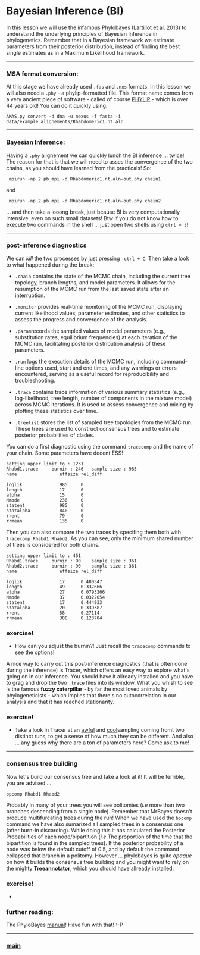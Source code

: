# Bayesian Inference (BI)

In this lesson we will use the infamous Phylobayes [(Lartillot et al. 2013)](https://doi.org/10.1093/sysbio/syt022) to understand the underlying principles of Bayesian Inference in phylogenetics. Remember that in a Bayesian framework we estimate parameters from their posterior distribution, instead of finding the best single estimates as in a Maximum Likelihood framework.

---

### MSA format conversion: 

At this stage we have already used ```.fas``` and ```.nxs``` formats. In this lesson we will also need a ```.phy``` - a phylip-formatted file. This format name comes from a very ancient piece of software - called of course [PHYLIP](https://en.wikipedia.org/wiki/PHYLIP) - which is over 44 years old! You can do it quickly using:

```
AMAS.py convert -d dna -u nexus -f fasta -i data/example_alignements/Rhabdomeric1.nt.aln
```

---

### Bayesian Inference: 

Having a ```.phy``` alignement we can quickly lunch the BI inference ... twice! The reason for that is that we will need to asses the convergence of the two chains, as you should have learned from the practicals! So:

```
 mpirun -np 2 pb_mpi -d Rhabdomeric1.nt.aln-out.phy chain1
```

and 

```
 mpirun -np 2 pb_mpi -d Rhabdomeric1.nt.aln-out.phy chain2
```

... and then take a looong break, just bcause BI is very computationally intensive, even on such small datasets! Btw if you do not know how to execute two commands in the shell ... just open two shells using ```ctrl + t```!

---

### post-inference diagnostics

We can _kill_ the two processes by just pressing ``` ctrl + C```. Then take a look to what happened during the break:
 
* ```.chain``` contains the state of the MCMC chain, including the current tree topology, branch lengths, and model parameters. It allows for the resumption of the MCMC run from the last saved state after an interruption.​

* ```.monitor``` provides real-time monitoring of the MCMC run, displaying current likelihood values, parameter estimates, and other statistics to assess the progress and convergence of the analysis.​

* ```.param```records the sampled values of model parameters (e.g., substitution rates, equilibrium frequencies) at each iteration of the MCMC run, facilitating posterior distribution analysis of these parameters.​

* ```.run``` logs the execution details of the MCMC run, including command-line options used, start and end times, and any warnings or errors encountered, serving as a useful record for reproducibility and troubleshooting.​

* ```.trace``` contains trace information of various summary statistics (e.g., log-likelihood, tree length, number of components in the mixture model) across MCMC iterations. It is used to assess convergence and mixing by plotting these statistics over time.​

* ```.treelist``` stores the list of sampled tree topologies from the MCMC run. These trees are used to construct consensus trees and to estimate posterior probabilities of clades.​

You can do a first diagnostic using the command ```tracecomp``` and the name of your chain. Some parameters have decent ESS!

```
setting upper limit to : 1231
Rhabd1.trace	 burnin : 246	sample size : 985
name                effsize	rel_diff

loglik              985		0
length              17		0
alpha               15		0
Nmode               236		0
statent             985		0
statalpha           840		0
rrent               79		0
rrmean              135		0
```

Then you can also compare the two traces by specifing them both with ```tracecomp Rhabd1 Rhabd2```. As you can see, only the minimum shared number of trees is considered for both chains.

```
setting upper limit to : 451
Rhabd1.trace	 burnin : 90	sample size : 361
Rhabd2.trace	 burnin : 90	sample size : 361
name                effsize	rel_diff

loglik              17		0.480347
length              49		0.337666
alpha               27		0.0793266
Nmode               37		0.0322054
statent             17		0.444933
statalpha           20		0.339387
rrent               58		0.27114
rrmean              308		0.123704
```

### exercise!

* How can you adjust the burnin?! Just recall the ```tracecomp``` commands to see the options!


A nice way to carry out this post-inference diagnostics (that is often done during the inference) is Tracer,
which offers an easy way to explore what's going on in our inference. You should have it allready installed and you have to grag and drop the two ```.trace``` files into its window. What you whish to see is the famous __fuzzy caterpillar__ - by far the most loved animals by phylogeneticists - which implies that there's no autocorrelation in our analysis and that it has reached stationarity. 

### exercise!

* Take a look  in Tracer at an [awful](https://github.com/for-giobbe/phy/raw/master/examples/bad_trace_example.p) 
and [cool](https://github.com/for-giobbe/phy/raw/master/examples/good_trace_example.p)sampling coming fromt two
distinct runs, to get a sense of how much they can be different. And also ... any guess why there are a ton of parameters here? Come ask to me!

---

### consensus tree building

Now let's build our consensus tree and take a look at it! It will be terrible, you are advised ...

```
bpcomp Rhabd1 Rhabd2
```

Probably in many of your trees you will see politomies (*i.e* more than two branches descending from a single node). Remember that MrBayes doesn't produce multifurcating trees during the run! When we have used the ```bpcomp``` command we have also sumarized all sampled trees in a consensus one (after burn-in discarding). While doing this it has calculated the Posterior Probabilities of each node/bipartition (*i.e* The proportion of the time that the bipartition is found in the sampled trees). If the posterior probability of a node was below the default cutoff of 0.5, and by default the command collapsed that branch in a politomy. However ... phylobayes is quite _opaque_ on how it builds the consensus tree building and you might want to rely on the mighty __Treeannotator__, which you should have allready installed. 

### exercise!


-

### further reading: 

The PhyloBayes [manual](https://github.com/bayesiancook/phylobayes/blob/master/pbManual4.1.pdf)! Have fun with that! :-P

---

### [main](https://github.com/for-giobbe/MP25/tree/main)